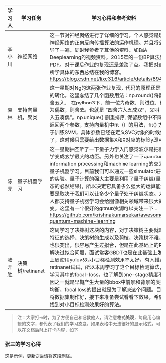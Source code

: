 ﻿学习人|学习任务|学习心得和参考资料
------ | ------ | ------ 
李小川 | 神经网络 | 这一节对神经网络进行了详细的学习，个人感觉是理解了神经网络的正向反向传播算法的运作机理。并且将公式推导了一遍，同时我参考了其他的资料，如B站Deeplearning的视频资料，2015年的一份BP算法详推PDF。对于课后作业的复现还是差劲了点。我把对这节内容所学具体的东西总结在我的博客。https://blog.csdn.net/lixc316/article/details/89417225
袁林|支持向量机，聚类|这一星期对Ng的这两张作业复现，代码的原理还是对公式的转化，这里总结了几个函数用法：np.round()将数据四舍五入， 在python3下，前一位为奇数，则进位，前一位为偶数，则舍去。也就是 “四舍六入五成双”，又叫 “四舍六入五凑偶”。np.unique() 删重排序, 保留数组中不同的值，返回两个参数，支持向量机中fit（）的用法，fit() 方法：用于训练SVM，具体参数已经在定义SVC对象的时候给出了，这时候只需要给出数据集X和X对应的标签y即可。
陈亮|量子机器学习|这一星期抽空听了一下量子力学入门感觉波尔是把量子力学变成玄学最大的功臣。另外也关注了一下quantum information processing和machine learning的交叉学科量子机器学习。目前我们可以通过一些simulator进行相关的实验。量子计算的强大主要是利用了量子纠缠(量子叠加态的必然结果)，所以决定它具备多么强大的运算能力，主要是取决于我们可以让多少个量子处于纠缠状态。大部分人都支持量子机器学习会给图像相关领域带来很大的改变。这里有一个很好的github资源可以关注一下：https://github.com/krishnakumarsekar/awesome-quantum-machine-learning
陆开胜 | 决策树/retinanet | 这周学习了决策树这块的内容，对于决策树主要就是划分特征的选择、决策树的生成以及剪枝，决策树不难，缺点也很突出，很容易产生过拟合，但是在此基础上的RF可以解决过拟合问题，面试常客GBDT也是在此基础上发展的。上周使用yolov3对小目标检测效果不太好，有人推荐使用retinanet试试，所以本周学习了这个目标检测算法，主要学习其中的focal-loss，也了解到one-stage精度不行的原因之一就是早期产生大量的bbox中前景和背景的类别很不均衡，focal loss的提出就是为了解决这个问题。目前已经将数据集制作好，接下来准备尝试看看下效果，希望能够找到对小目标检测效果好的算法。
> 注：大家打卡时，为了方便自己和拯救他人，请注意**格式美观**，每段用心编辑的文字，都代表了我们的学习态度。如果表格中无法很好的显示格式，可以在文档后附上打卡内容，如下

### 张三的学习心得
这是示例，更新之后请将这段删除。
